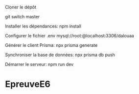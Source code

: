 
Cloner le dépôt

git switch master

Installer les dépendances: npm install

Configurer le fichier .env mysql://root:@localhost:3306/dalouaa

Générer le client Prisma: npx prisma generate

Synchroniser la base de données: npx prisma db push

Démarrer le serveur: npm run dev

# EpreuveE6
